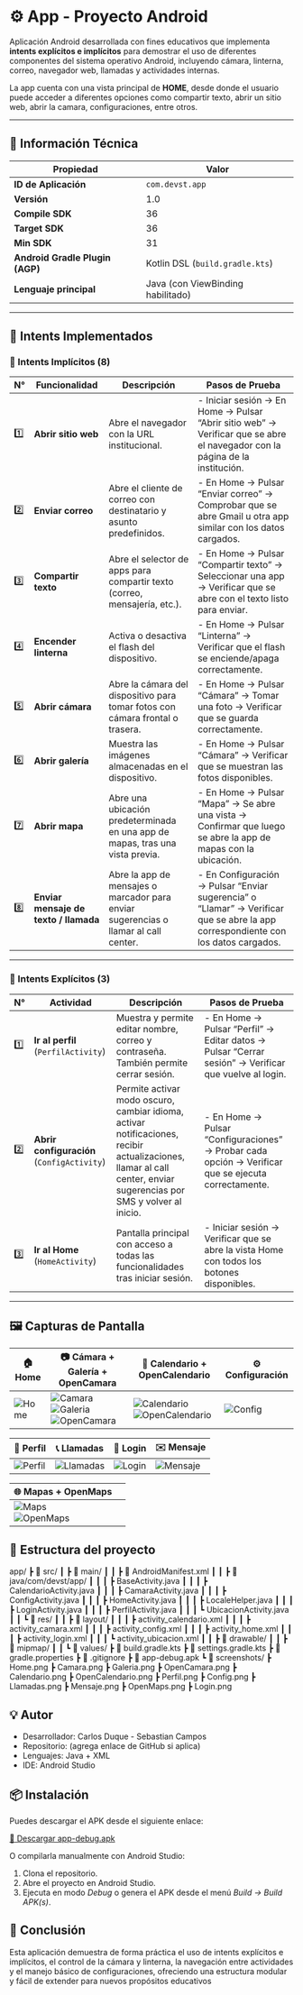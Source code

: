 # ⚙️ App - Proyecto Android

Aplicación Android desarrollada con fines educativos que implementa **intents explícitos e implícitos** para demostrar el uso de diferentes componentes del sistema operativo Android, incluyendo cámara, linterna, correo, navegador web, llamadas y actividades internas.

La app cuenta con una vista principal de **HOME**, desde donde el usuario puede acceder a diferentes opciones como compartir texto, abrir un sitio web, abrir la camara, configuraciones, entre otros.

---

## 📱 Información Técnica

| Propiedad | Valor |
|------------|--------|
| **ID de Aplicación** | `com.devst.app` |
| **Versión** | 1.0 |
| **Compile SDK** | 36 |
| **Target SDK** | 36 |
| **Min SDK** | 31 |
| **Android Gradle Plugin (AGP)** | Kotlin DSL (`build.gradle.kts`) |
| **Lenguaje principal** | Java (con ViewBinding habilitado) |

---

## 🚀 Intents Implementados

### 🔹 Intents Implícitos (8)

| N° | Funcionalidad | Descripción | Pasos de Prueba |
|----|----------------|--------------|----------------|
| 1️⃣ | **Abrir sitio web** | Abre el navegador con la URL institucional. | - Iniciar sesión → En Home → Pulsar “Abrir sitio web” → Verificar que se abre el navegador con la página de la institución. |
| 2️⃣ | **Enviar correo** | Abre el cliente de correo con destinatario y asunto predefinidos. | - En Home → Pulsar “Enviar correo” → Comprobar que se abre Gmail u otra app similar con los datos cargados. |
| 3️⃣ | **Compartir texto** | Abre el selector de apps para compartir texto (correo, mensajería, etc.). | - En Home → Pulsar “Compartir texto” → Seleccionar una app → Verificar que se abre con el texto listo para enviar. |
| 4️⃣ | **Encender linterna** | Activa o desactiva el flash del dispositivo. | - En Home → Pulsar “Linterna” → Verificar que el flash se enciende/apaga correctamente. |
| 5️⃣ | **Abrir cámara** | Abre la cámara del dispositivo para tomar fotos con cámara frontal o trasera. | - En Home → Pulsar “Cámara” → Tomar una foto → Verificar que se guarda correctamente. |
| 6️⃣ | **Abrir galería** | Muestra las imágenes almacenadas en el dispositivo. | - En Home → Pulsar “Cámara” → Verificar que se muestran las fotos disponibles. |
| 7️⃣ | **Abrir mapa** | Abre una ubicación predeterminada en una app de mapas, tras una vista previa. | - En Home → Pulsar “Mapa” → Se abre una vista → Confirmar que luego se abre la app de mapas con la ubicación. |
| 8️⃣ | **Enviar mensaje de texto / llamada** | Abre la app de mensajes o marcador para enviar sugerencias o llamar al call center. | - En Configuración → Pulsar “Enviar sugerencia” o “Llamar” → Verificar que se abre la app correspondiente con los datos cargados. |

---

### 🔹 Intents Explícitos (3)

| N° | Actividad | Descripción | Pasos de Prueba |
|----|------------|--------------|----------------|
| 1️⃣ | **Ir al perfil** (`PerfilActivity`) | Muestra y permite editar nombre, correo y contraseña. También permite cerrar sesión. | - En Home → Pulsar “Perfil” → Editar datos → Pulsar “Cerrar sesión” → Verificar que vuelve al login. |
| 2️⃣ | **Abrir configuración** (`ConfigActivity`) | Permite activar modo oscuro, cambiar idioma, activar notificaciones, recibir actualizaciones, llamar al call center, enviar sugerencias por SMS y volver al inicio. | - En Home → Pulsar “Configuraciones” → Probar cada opción → Verificar que se ejecuta correctamente. |
| 3️⃣ | **Ir al Home** (`HomeActivity`) | Pantalla principal con acceso a todas las funcionalidades tras iniciar sesión. | - Iniciar sesión → Verificar que se abre la vista Home con todos los botones disponibles. |


---

## 🖼️ Capturas de Pantalla

| 🏠 Home | 📷 Cámara + Galería + OpenCamara | 📅 Calendario + OpenCalendario | ⚙️ Configuración |
|--------|----------------------------------|-------------------------------|------------------|
| ![Home](screenshots/Home.png) | ![Camara](screenshots/Camara.png)<br>![Galeria](screenshots/Galeria.png)<br>![OpenCamara](screenshots/OpenCamara.png) | ![Calendario](screenshots/Calendario.png)<br>![OpenCalendario](screenshots/OpenCalendario.png) | ![Config](screenshots/Config.png) |

| 👤 Perfil | 📞 Llamadas | 🔐 Login | ✉️ Mensaje |
|-----------|-------------|----------|-------------|
| ![Perfil](screenshots/Perfil.png) | ![Llamadas](screenshots/Llamadas.png) | ![Login](screenshots/Login.png) | ![Mensaje](screenshots/Mensaje.png) |

| 🌐 Mapas + OpenMaps | |
|---------------------|--|
| ![Maps](screenshots/Maps.png)<br>![OpenMaps](screenshots/OpenMaps.png)| |

## 🧩 Estructura del proyecto
app/
 ┣ 📂 src/
 ┃ ┣ 📂 main/
 ┃ ┃ ┣ 📜 AndroidManifest.xml
 ┃ ┃ ┣ 📂 java/com/devst/app/
 ┃ ┃ ┃ ┣ BaseActivity.java
 ┃ ┃ ┃ ┣ CalendarioActivity.java
 ┃ ┃ ┃ ┣ CamaraActivity.java
 ┃ ┃ ┃ ┣ ConfigActivity.java
 ┃ ┃ ┃ ┣ HomeActivity.java
 ┃ ┃ ┃ ┣ LocaleHelper.java
 ┃ ┃ ┃ ┣ LoginActivity.java
 ┃ ┃ ┃ ┣ PerfilActivity.java
 ┃ ┃ ┃ ┗ UbicacionActivity.java
 ┃ ┃ ┗ 📂 res/
 ┃ ┃   ┣ 📂 layout/
 ┃ ┃   ┃ ┣ activity_calendario.xml
 ┃ ┃   ┃ ┣ activity_camara.xml
 ┃ ┃   ┃ ┣ activity_config.xml
 ┃ ┃   ┃ ┣ activity_home.xml
 ┃ ┃   ┃ ┣ activity_login.xml
 ┃ ┃   ┃ ┗ activity_ubicacion.xml
 ┃ ┃   ┣ 📂 drawable/
 ┃ ┃   ┣ 📂 mipmap/
 ┃ ┃   ┗ 📂 values/
 ┣ 📜 build.gradle.kts
 ┣ 📜 settings.gradle.kts
 ┣ 📜 gradle.properties
 ┣ 📜 .gitignore
 ┣ 📜 app-debug.apk
 ┗ 📂 screenshots/
    ┣ Home.png
    ┣ Camara.png
    ┣ Galeria.png
    ┣ OpenCamara.png
    ┣ Calendario.png
    ┣ OpenCalendario.png
    ┣ Perfil.png
    ┣ Config.png
    ┣ Llamadas.png
    ┣ Mensaje.png
    ┣ OpenMaps.png
    ┣ Login.png


## 💡 Autor

- Desarrollador: Carlos Duque - Sebastian Campos
- Repositorio: (agrega enlace de GitHub si aplica)
- Lenguajes: Java + XML
- IDE: Android Studio

## 📦 Instalación

Puedes descargar el APK desde el siguiente enlace:

[🔽 Descargar app-debug.apk](app-debug.apk)

O compilarla manualmente con Android Studio:

1. Clona el repositorio.
2. Abre el proyecto en Android Studio.
3. Ejecuta en modo *Debug* o genera el APK desde el menú *Build → Build APK(s)*.

## 🏁 Conclusión

Esta aplicación demuestra de forma práctica el uso de intents explícitos e implícitos, el control de la cámara y linterna, la navegación entre actividades y el manejo básico de configuraciones, ofreciendo una estructura modular y fácil de extender para nuevos propósitos educativos


